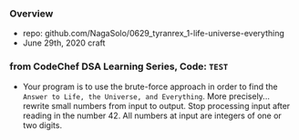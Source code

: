 ### Overview
- repo: github.com/NagaSolo/0629_tyranrex_1-life-universe-everything
- June 29th, 2020 craft

### from CodeChef DSA Learning Series, Code: `TEST`
- Your program is to use the brute-force approach in order to find the `Answer to Life, the Universe, and Everything`. More precisely... rewrite small numbers from input to output. Stop processing input after reading in the number 42. All numbers at input are integers of one or two digits.
